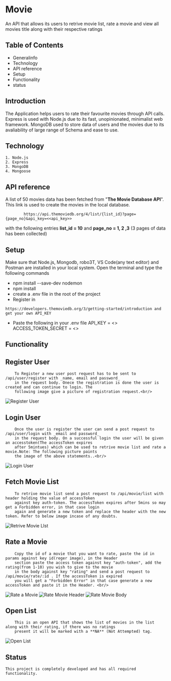 # Movie

An API that allows its users to retrive movie list, rate a movie and view all movies title along with their respective ratings

## Table of Contents
* Generalinfo
* Technology
* API reference
* Setup
* Functionality
* status

## Introduction
    
  The Application helps users to rate their favourite movies through API calls. Express is used with Node.js due to its fast, 
  unopinionated, minimalist web framework. MongoDB used to store data of users and the movies due to its avaliability of large
  range of Schema and ease to use. 
    
## Technology
    1. Node.js
    2. Express
    3. MongoDB
    4. Mongoose
## API reference
   
   A list of 50 movies data has been fetched from "**The Movie Database API**". 
   This link is used to create the movies in the local database.
            
            https://api.themoviedb.org/4/list/{list_id}?page={page_no}&api_key=<<api_key>>
    
   with the following entries **list_id = 10** and **page_no = 1, 2 ,3** 
   (3 pages of data has been collected) 

## Setup
   Make sure that Node.js, Mongodb, robo3T, VS Code(any text editor) and Postman are installed in your local system. 
   Open the terminal and type the following commands
   * npm install --save-dev nodemon
   * npm install
   * create a .env file in the root of the project
   * Register in 
   
    https://developers.themoviedb.org/3/getting-started/introduction and get your own API_KEY
   * Paste the following in your .env file
        API_KEY = <<Your API KEY>>
        ACCESS_TOKEN_SECRET = <<Enter a Secret of your choice>>

## Functionality

   ## Register User 
        To Register a new user post request has to be sent to /api/user/register with _name, email and password_ 
        in the request body. Onece the registration is done the user is created and can continue to login. The 
        following image give a picture of registration request.<br/>
![Register User](https://user-images.githubusercontent.com/76957372/164882812-436035e8-abd7-4e9a-bdf3-cd2689876cfa.png)
   ## Login User
        Once the user is register the user can send a post request to /api/user/login with _email and password_ 
        in the request body. On a successful login the user will be given an accesstoken(The accessToken expires 
        after 5mintues) which can be used to retrive movie list and rate a movie.Note: The following picture paints 
        the image of the above statements..<br/>
![Login User](https://user-images.githubusercontent.com/76957372/164883014-c7a30dcd-5b00-46fb-9f74-fa71e1b1fa81.png)<br/>
   ## Fetch Movie List      
        To retrive movie list send a post request to /api/movie/list with header holding the value of accessToken
        against key auth-token. The accessToken expires after 5mins so may get a Forbidden error, in that case login
        again and generate a new token and replace the header with the new token. Refer to below image incase of any doubts.
![Retrive Movie LIst](https://user-images.githubusercontent.com/76957372/164883328-2d2b07ff-5742-4363-9f0c-66f22cca7cf6.png)<br/> 
   ## Rate a Movie
        Copy the id of a movie that you want to rate, paste the id in params against key id(reger image), in the Header
        section paste the access token against key "auth-token", add the rating(from 1-10) you wish to give to the movie
        in the body against key "rating" and send a post request to /api/movie/rate/:id . If the accessToken is expired
        you will get a "Forbidden Error" in that case generate a new accessToken and paste it in the Header. <br/>
        
![Rate a Movie](https://user-images.githubusercontent.com/76957372/164883565-a17d6277-4dc4-4ea9-85f2-4c7a48b6b29a.png)
![Rate Movie Header](https://user-images.githubusercontent.com/76957372/164883571-48468277-92e9-45e9-86fd-cf9584e061f8.png)
![Rate Movie Body](https://user-images.githubusercontent.com/76957372/164883568-064030e3-f928-4fc3-8e49-e3bc56fc36d1.png)<br/>
   ## Open List
        This is an open API that shows the list of movies in the list along with their rating, if there was no ratings
        present it will be marked with a **NA** (Not Attempted) tag.
![Open List](https://user-images.githubusercontent.com/76957372/164883769-204b80bd-7085-459a-ab26-055196cbf782.png)<br/>

## Status
    This project is completely developed and has all required functionality. 
